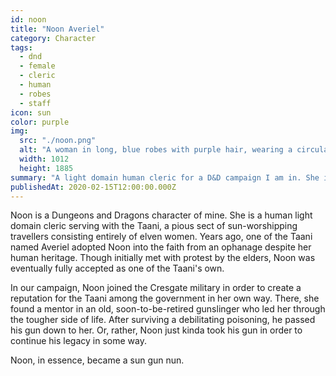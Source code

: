 ```yaml
---
id: noon
title: "Noon Averiel"
category: Character
tags:
  - dnd
  - female
  - cleric
  - human
  - robes
  - staff
icon: sun
color: purple
img:
  src: "./noon.png"
  alt: "A woman in long, blue robes with purple hair, wearing a circular religious hat. In her hand is a staff with a glowing orange orb on the end."
  width: 1012
  height: 1885
summary: "A light domain human cleric for a D&D campaign I am in. She is essentially a sun gun nun."
publishedAt: 2020-02-15T12:00:00.000Z
---
```


Noon is a Dungeons and Dragons character of mine. She is a human light domain cleric serving with the Taani, a pious sect of sun-worshipping travellers consisting entirely of elven women. Years ago, one of the Taani named Averiel adopted Noon into the faith from an ophanage despite her human heritage. Though initially met with protest by the elders, Noon was eventually fully accepted as one of the Taani's own.

In our campaign, Noon joined the Cresgate military in order to create a reputation for the Taani among the government in her own way. There, she found a mentor in an old, soon-to-be-retired gunslinger who led her through the tougher side of life. After surviving a debilitating poisoning, he passed his gun down to her. Or, rather, Noon just kinda took his gun in order to continue his legacy in some way.

Noon, in essence, became a sun gun nun.